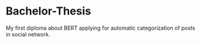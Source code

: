 # Bachelor-Thesis
My first diploma about BERT applying for automatic categorization of posts in social network.
